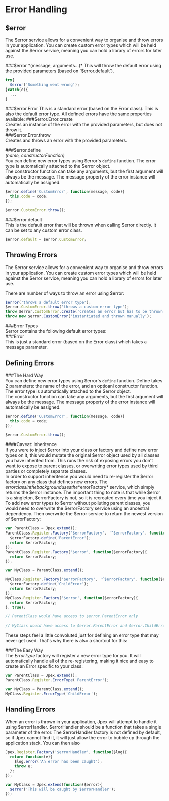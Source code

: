 Error Handling
==============

$error
------
The $error service allows for a convenient way to organise and throw errors in your application. You can create custom error types which will be held against the $error service, meaning you can hold a library of errors for later use.


###$error 
*(message, arguments...)*  
This will throw the default error using the provided parameters (based on `$error.default`).
```javascript
try{
  $error('Something went wrong');
}catch(e){
  ...
}
```

###$error.Error  
This is a standard error (based on the Error class). This is also the default error type. All defined errors have the same properties available:  
###$error.Error.create  
Creates an instance of the error with the provided parameters, but does not throw it.  
###$error.Error.throw  
Creates and throws an error with the provided parameters.


###$error.define  
*(name, constructorFunction)*  
You can define new error types using $error's `define` function. The error type is automatically attached to the $error object.  
The constructor function can take any arguments, but the first argument will always be the message. The message property of the error instance will automatically be assigned.
```javascript
$error.define('CustomError', function(message, code){
  this.code = code;
});

$error.CustomError.throw();
```

###$error.default  
This is the default error that will be thrown when calling $error directly. It can be set to any custom error class.
```javascript
$error.default = $error.CustomError;
```



Throwing Errors
---------------
The $error service allows for a convenient way to organise and throw errors in your application. You can create custom error types which will be held against the $error service, meaning you can hold a library of errors for later use.

There are number of ways to throw an error using $error:
```javascript
$error('throws a default error type');
$error.CustomError.throw('throws a custom error type');
throw $error.CustomError.create('creates an error but has to be thrown manually');
throw new $error.CustomError('instantiated and thrown manually');
```

###Error Types  
$error contains the following default error types:  
###Error  
This is just a standard error (based on the Error class) which takes a message parameter.  


Defining Errors
---------------
###The Hard Way  
You can define new error types using $error's `define` function. Define takes 2 parameters: the name of the error, and an optioanl constructor function. The error type is automatically attached to the $error object.  
The constructor function can take any arguments, but the first argument will always be the message. The message property of the error instance will automatically be assigned.
```javascript
$error.define('CustomError', function(message, code){
  this.code = code;
});

$error.CustomError.throw();
```

####Caveat: Inheritence  
If you were to inject $error into your class or factory and define new error types on it, this would mutate the original $error object used by all classes you have inherited from. This runs the risk of exposing errors you don't want to expose to parent classes, or overwriting error types used by third parties or completely separate classes.  
In order to support inheritence you would need to re-register the $error factory on any class that defines new errors. The $error class in the background uses the *$errorFactory* service, which simply returns the $error instance. The important thing to note is that while $error is a singleton, $errorFactory is not, so it is recreated every time you inject it.  
To add new error types to $error without polluting parent classes, you would need to overwrite the $errorFactory service using an ancestral dependency. Then overwrite the $error service to return the newest version of $errorFactory:
```javascript
var ParentClass = Jpex.extend();
ParentClass.Register.Factory('$errorFactory', '^$errorFactory', function($errorFactory){
  $errorFactory.define('ParentError');
  return $errorFactory;
});
ParentClass.Register.Factory('$error', function($errorFactory){
  return $errorFactory;
});

var MyClass = ParentClass.extend();

MyClass.Register.Factory('$errorFactory', '^$errorFactory', function($errorFactory){
  $errorFactory.define('ChildError');
  return $errorFactory;
});
MyClass.Register.Factory('$error', function($errorFactory){
  return $errorFactory;
}, true);

// ParentClass would have access to $error.ParentError only

// MyClass would have access to $error.ParentError and $error.ChildError.
```

These steps feel a little convoluted just for defining an error type that may never get used. That's why there is also a shortcut for this:

###The Easy Way  
The *ErrorType* factory will register a new error type for you. It will automatically handle all of the re-registering, making it nice and easy to create an Error specific to your class:
```javascript
var ParentClass = Jpex.extend();
ParentClass.Register.ErrorType('ParentError');

var MyClass = ParentClass.extend();
MyClass.Register.ErrorType('ChildError');
```

Handling Errors
---------------
When an error is thrown in your application, Jpex will attempt to handle it using $errorHandler. $errorHandler should be a function that takes a single parameter of the error. The $errorHandler factory is not defined by default, so if Jpex cannot find it, it will just allow the error to bubble up through the application stack. You can then also 
```javascript
Jpex.Register.Factory('$errorHandler', function($log){
  return function(e){
    $log.error('An error has been caught');
    throw e;
  };
});

var MyClass = Jpex.extend(function($error){
  $error('This will be caught by $errorHandler');
});
```